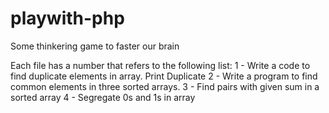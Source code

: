 # playwith-php
Some thinkering  game to faster our brain

Each file has a number that refers to the following list: 
1 -  Write a  code to find duplicate elements in array.  Print Duplicate
2 -  Write a program to find common elements in three sorted arrays. 
3 - Find pairs with given sum in a sorted array
4 -  Segregate 0s and 1s in array
